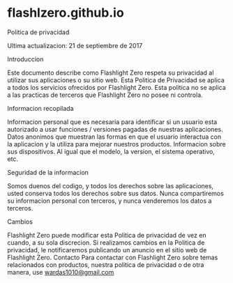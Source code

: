 # flashlzero.github.io
Politica de privacidad

Ultima actualizacion: 21 de septiembre de 2017

Introduccion

Este documento describe como Flashlight Zero respeta su privacidad al utilizar sus aplicaciones o su sitio web. Esta Politica de Privacidad se aplica a todos los servicios ofrecidos por Flashlight Zero. Esta politica no se aplica a las practicas de terceros que Flashlight Zero no posee ni controla.

Informacion recopilada

Informacion personal que es necesaria para identificar si un usuario esta autorizado a usar funciones / versiones pagadas de nuestras aplicaciones. Datos anonimos que muestran las formas en que el usuario interactua con la aplicacion y la utiliza para mejorar nuestros productos. Informacion sobre sus dispositivos. Al igual que el modelo, la version, el sistema operativo, etc.

Seguridad de la informacion

Somos duenos del codigo, y todos los derechos sobre las aplicaciones, usted conserva todos los derechos sobre sus datos. Nunca compartiremos su informacion personal con terceros, y nunca venderemos los datos a terceros.

Cambios

Flashlight Zero puede modificar esta Politica de privacidad de vez en cuando, a su sola discrecion. Si realizamos cambios en la Politica de privacidad, le notificaremos publicando un anuncio en el sitio web de Flashlight Zero. Contacto Para contactar con Flashlight Zero sobre temas relacionados con productos, nuestra politica de privacidad o de otra manera, use wardas1010@gmail.com
